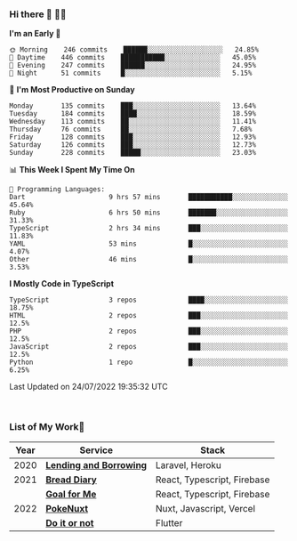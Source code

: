 ### Hi there 👋 🧑‍💻



<!--START_SECTION:waka-->
**I'm an Early 🐤** 

```text
🌞 Morning    246 commits    ██████░░░░░░░░░░░░░░░░░░░   24.85% 
🌆 Daytime    446 commits    ███████████░░░░░░░░░░░░░░   45.05% 
🌃 Evening    247 commits    ██████░░░░░░░░░░░░░░░░░░░   24.95% 
🌙 Night      51 commits     █░░░░░░░░░░░░░░░░░░░░░░░░   5.15%

```
📅 **I'm Most Productive on Sunday** 

```text
Monday       135 commits    ███░░░░░░░░░░░░░░░░░░░░░░   13.64% 
Tuesday      184 commits    ████░░░░░░░░░░░░░░░░░░░░░   18.59% 
Wednesday    113 commits    ██░░░░░░░░░░░░░░░░░░░░░░░   11.41% 
Thursday     76 commits     ██░░░░░░░░░░░░░░░░░░░░░░░   7.68% 
Friday       128 commits    ███░░░░░░░░░░░░░░░░░░░░░░   12.93% 
Saturday     126 commits    ███░░░░░░░░░░░░░░░░░░░░░░   12.73% 
Sunday       228 commits    █████░░░░░░░░░░░░░░░░░░░░   23.03%

```


📊 **This Week I Spent My Time On** 

```text
💬 Programming Languages: 
Dart                     9 hrs 57 mins       ███████████░░░░░░░░░░░░░░   45.64% 
Ruby                     6 hrs 50 mins       ███████░░░░░░░░░░░░░░░░░░   31.33% 
TypeScript               2 hrs 34 mins       ███░░░░░░░░░░░░░░░░░░░░░░   11.83% 
YAML                     53 mins             █░░░░░░░░░░░░░░░░░░░░░░░░   4.07% 
Other                    46 mins             █░░░░░░░░░░░░░░░░░░░░░░░░   3.53%

```

**I Mostly Code in TypeScript** 

```text
TypeScript               3 repos             ████░░░░░░░░░░░░░░░░░░░░░   18.75% 
HTML                     2 repos             ███░░░░░░░░░░░░░░░░░░░░░░   12.5% 
PHP                      2 repos             ███░░░░░░░░░░░░░░░░░░░░░░   12.5% 
JavaScript               2 repos             ███░░░░░░░░░░░░░░░░░░░░░░   12.5% 
Python                   1 repo              █░░░░░░░░░░░░░░░░░░░░░░░░   6.25%

```



 Last Updated on 24/07/2022 19:35:32 UTC
<!--END_SECTION:waka-->


<br />

### List of My Work🚀

| Year | Service | Stack |
|--|--|--|
| 2020 | [**Lending and Borrowing**](https://lending-and-borrowing.herokuapp.com/) | Laravel, Heroku |
| 2021 | [**Bread Diary**](https://bread-diary-web.web.app/) | React, Typescript, Firebase |
|  | [**Goal for Me**](https://goal-for-me.web.app/) | React, Typescript, Firebase |
| 2022 | [**PokeNuxt**](https://pokenuxt.vercel.app/) | Nuxt, Javascript, Vercel |
|  | [**Do it or not**](https://apps.apple.com/jp/app/do-it-or-not/id1613818865) | Flutter |